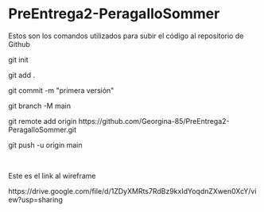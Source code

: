 # PreEntrega2-PeragalloSommer

<p>Estos son los comandos utilizados para subir el código al repositorio de Github</p>
<p>git init</p>
<p>git add .</p>
<p>git commit -m "primera versión"</p>
<p>git branch -M main</p>
<p>git remote add origin https://github.com/Georgina-85/PreEntrega2-PeragalloSommer.git</p>
<p>git push -u origin main</p>


<br>

<p>Este es el link al wireframe</p>
https://drive.google.com/file/d/1ZDyXMRts7RdBz9kxIdYoqdnZXwen0XcY/view?usp=sharing
